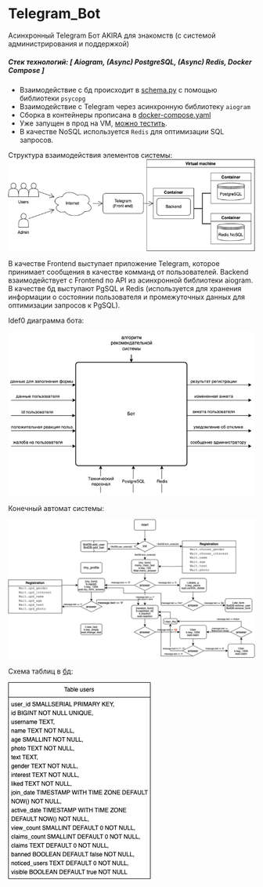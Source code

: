 # Telegram_Bot

Асинхронный Telegram Бот AKIRA для знакомств (с системой администрирования и поддержкой)
<h5> Стек технологий: [ Aiogram, (Async) PostgreSQL, (Async) Redis, Docker Compose ] </h5>


- Взаимодействие с бд происходит в [schema.py](services/matchbot/db/schema.py) с помощью библиотеки `psycopg`
- Взаимодействие с Telegram через асинхронную библиотеку `aiogram`
- Сборка в контейнеры прописана в [docker-compose.yaml](docker-compose.yaml)
- Уже запущен в прод на VM, [можно тестить](https://t.me/akira_matchbot=start?ref).
- В качестве NoSQL используется `Redis` для оптимизации SQL запросов.

Структура взаимодействия элементов системы:
![alt text](photos/system_diagram.png)

В качестве Frontend выступает приложение Telegram, которое принимает сообщения в качестве комманд от пользователей. Backend взаимодействует с Frontend по API из асинхронной библиотеки aiogram. В качестве бд выступают PgSQL и Redis (используется для хранения информации о состоянии пользователя и промежуточных данных для оптимизации запросов к PgSQL).

Idef0 диаграмма бота:

![alt text](photos/idef0.png)


Конечный автомат системы:

![alt text](photos/state_machine.png)


Схема таблиц в [бд](services/matchbot/db/schema.py):

![alt text](photos/tables.png)